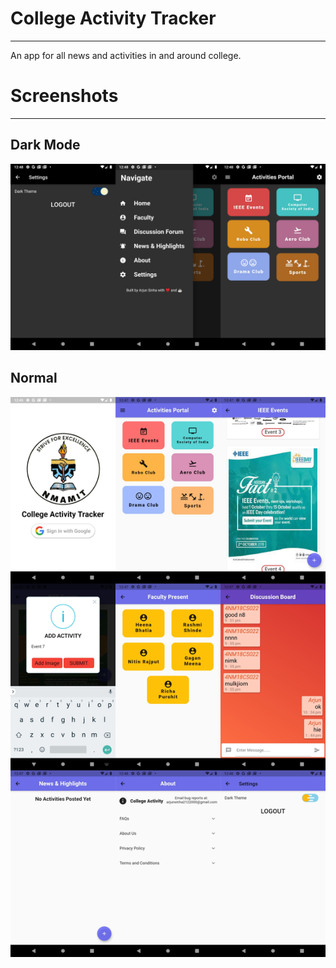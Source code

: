 # College Activity Tracker
--------------------------------

An app for all news and activities in and around college.

# Screenshots
-----------------------------------

## Dark Mode

![Not Found](./screenshots/2.jpg)

## Normal

![Not Found](./screenshots/1.jpg)
